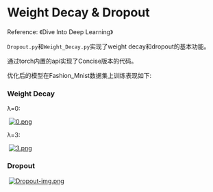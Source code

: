 # Weight Decay & Dropout 

Reference: 《Dive Into Deep Learning》

`Dropout.py`和`Weight_Decay.py`实现了weight decay和dropout的基本功能。

通过torch内置的api实现了Concise版本的代码。

优化后的模型在Fashion_Mnist数据集上训练表现如下:

### Weight Decay

λ=0:

​																[![0.png](https://i.postimg.cc/0Q5Xj0kV/0.png)](https://postimg.cc/1gTrY6NF)

λ=3:

​																[![3.png](https://i.postimg.cc/Qt5gXB5f/3.png)](https://postimg.cc/hzDQst2m)					

### Dropout

​															    [![Dropout-img.png](https://i.postimg.cc/t4YxqZGF/Dropout-img.png)](https://postimg.cc/bZfJLvJv)


